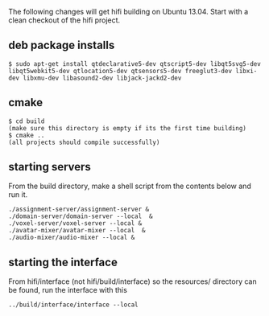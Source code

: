 The following changes will get hifi building on Ubuntu 13.04. Start with a clean checkout of the hifi project.

## deb package installs

```
$ sudo apt-get install qtdeclarative5-dev qtscript5-dev libqt5svg5-dev libqt5webkit5-dev qtlocation5-dev qtsensors5-dev freeglut3-dev libxi-dev libxmu-dev libasound2-dev libjack-jackd2-dev
```

## cmake
```
$ cd build
(make sure this directory is empty if its the first time building)
$ cmake ..
(all projects should compile successfully)
```

## starting servers

From the build directory, make a shell script from the contents below and run it.

```
./assignment-server/assignment-server &
./domain-server/domain-server --local  &
./voxel-server/voxel-server --local &
./avatar-mixer/avatar-mixer --local  &
./audio-mixer/audio-mixer --local &
```

## starting the interface

From hifi/interface (not hifi/build/interface) so the resources/ directory can be found, run the interface with this

```
../build/interface/interface --local
```

